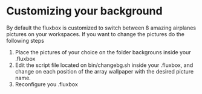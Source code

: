 Customizing your background
===

By default the fluxbox is customized to switch between 8 amazing airplanes pictures on your workspaces. If you want to change the pictures
do the following steps

1. Place the pictures of your choice on the folder backgrouns inside your .fluxbox
2. Edit the script file located on bin/changebg.sh inside your .fluxbox, and change on each position of the array wallpaper with the desired picture name.
3. Reconfigure you .fluxbox
